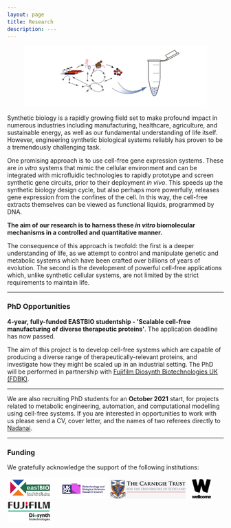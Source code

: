 ```yaml
---
layout: page
title: Research
description: ---
---
```


<div class="container-fluid">
	<figure>
		<img src="/assets/images/CF_logo4.png" class="img-fluid" alt="CFlogo">
		</figure>
</div>

Synthetic biology is a rapidly growing field set to make profound impact in numerous industries including manufacturing, healthcare, agriculture, and sustainable energy, as well as our fundamental understanding of life itself. However, engineering synthetic biological systems reliably has proven to be a tremendously challenging task.

One promising approach is to use cell-free gene expression systems. These are *in vitro* systems that mimic the cellular environment and can be integrated with microfluidic technologies to rapidly prototype and screen synthetic gene circuits, prior to their deployment *in vivo*. This speeds up the synthetic biology design cycle, but also perhaps more powerfully, releases gene expression from the confines of the cell. In this way, the cell-free extracts themselves can be viewed as functional liquids, programmed by DNA.

**The aim of our research is to harness these *in vitro* biomolecular mechanisms in a controlled and quantitative manner.**

The consequence of this approach is twofold: the first is a deeper understanding of life, as we attempt to control and manipulate genetic and metabolic systems which have been crafted over billions of years of evolution. The second is the development of powerful cell-free applications which, unlike synthetic cellular systems, are not limited by the strict requirements to maintain life.

---

<h3>PhD Opportunities</h3>

**4-year, fully-funded EASTBIO studentship - 'Scalable cell-free manufacturing of diverse therapeutic proteins'**. The application deadline has now passed.

The aim of this project is to develop cell-free systems which are capable of producing a diverse range of therapeutically-relevant proteins, and investigate how they might be scaled up in an industrial setting. The PhD will be performed in partnership with [Fujifilm Diosynth Biotechnologies UK (FDBK)](https://fujifilmdiosynth.com/).

---

We are also recruiting PhD students for an **October 2021** start, for projects related to metabolic engineering, automation, and computational modelling using cell-free systems. If you are interested in opportunities to work with us please send a CV, cover letter, and the names of two referees directly to [Nadanai](mailto:nadanai.laohakunakorn@ed.ac.uk).

---

<h3>Funding</h3>
We gratefully acknowledge the support of the following institutions:

<a href="http://www.eastscotbiodtp.ac.uk/"><img src="/assets/images/eastbio.png" width="45%" alt="Eastbio"/></a> &nbsp;
<a href="https://www.carnegie-trust.org/"><img src="/assets/images/carnegie.png" width="35%" alt="Carnegie"/></a> &nbsp;
<a href="https://wellcome.org/"><img src="/assets/images/wellcome.png" width="10%" alt="Wellcome"/></a> &nbsp;
<a href="https://fujifilmdiosynth.com/"><img src="/assets/images/fdb.jpg" width="20%" alt="FDB"/></a> &nbsp;